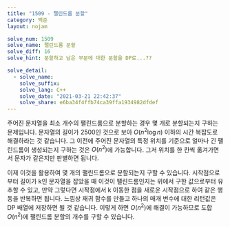 ```yaml
---
title: "1509 - 팰린드롬 분할"
category: 백준
layout: nojam

solve_num: 1509
solve_name: 팰린드롬 분할
solve_diff: 16
solve_hint: 분할하고 남은 부분에 대한 분할을 DP로...??

solve_detail:
  - solve_name:
    solve_suffix:
    solve_lang: C++
    solve_date: "2021-03-21 22:42:37"
    solve_share: e6ba34f4ffb74ca39ffa1934982dfdef
---
```


주어진 문자열을 최소 개수의 팰린드롬으로 분할하는 경우 몇 개로 분할되는지 구하는 문제입니다. 문자열의 길이가 2500인 것으로 보아 $O(n^2\log{n})$ 이하의 시간 복잡도로 해결하라는 것 같습니다. 그 이전에 주어진 문자열의 특정 위치를 기준으로 얼마나 긴 팰린드롬이 생성되는지 구하는 것은 $O(n^2)$에 가능합니다. 그저 위치를 한 칸씩 옮겨가면서 문자가 같은지만 판별하면 됩니다.

이제 이것을 활용하여 몇 개의 팰린드롬으로 분할되는지 구할 수 있습니다. 시작점으로부터 길이가 k인 문자열을 잡았을 때 이것이 팰린드롬인지는 위에서 구한 값으로부터 유추할 수 있고, 만약 그렇다면 시작점에서 k 이동한 점을 새로운 시작점으로 하여 같은 행동을 반복하면 됩니다. 느낌상 재귀 함수를 만들고 하나의 매개 변수에 대한 리턴값은 DP 배열에 저장하면 될 것 같습니다. 이렇게 하면 $O(n^2)$에 해결이 가능하므로 도합 $O(n^2)$에 팰린드롬 분할의 개수를 구할 수 있습니다.
